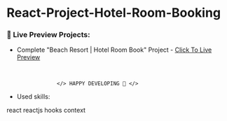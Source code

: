 # React-Project-Hotel-Room-Booking

### 🔰 Live Preview Projects:

- Complete "Beach Resort | Hotel Room Book" Project - [Click To Live Preview][beach-resort]

<br />

                    </> HAPPY DEVELOPING 🤣 </>

<!-- project link -->

[beach-resort]: https://mukul-breach-resort-project.netlify.app/

- Used skills:

react reactjs hooks context
